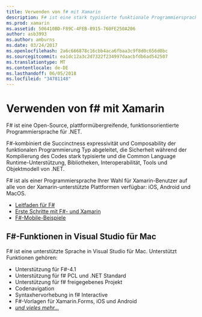 ```yaml
---
title: Verwenden von f# mit Xamarin
description: F# ist eine stark typisierte funktionale Programmiersprache, die für die Ausführung auf .NET entwickelt wurde. Dieses Dokument enthält eine allgemeine Übersicht über seine Funktionen und Links zu Beispielen, die mit f# erstellt.
ms.prod: xamarin
ms.assetid: 506410BD-F89C-4FEB-8915-760FE250A206
author: asb3993
ms.author: amburns
ms.date: 03/24/2017
ms.openlocfilehash: 2a6c666878c16cbb4aca6fbaa3c9f8d0c656d0bc
ms.sourcegitcommit: ea1dc12a3c2d7322f234997daacbfdb6ad542507
ms.translationtype: MT
ms.contentlocale: de-DE
ms.lasthandoff: 06/05/2018
ms.locfileid: "34781148"
---
```

# <a name="using-f-with-xamarin"></a>Verwenden von f# mit Xamarin

F# ist eine Open-Source, plattformübergreifende, funktionsorientierte Programmiersprache für .NET.

F#-kombiniert die Succinctness expressivität und Composability der funktionalen Programmierung Typ abgeleitet, die Sicherheit während der Kompilierung des Codes stark typisierte und die Common Language Runtime-Unterstützung, Bibliotheken, Interoperabilität, Tools und Objektmodell von .NET.

F# ist als einer Programmiersprache Ihrer Wahl für Xamarin-Benutzer auf alle von der Xamarin-unterstützte Plattformen verfügbar: iOS, Android und MacOS.

- [Leitfaden für F#](https://docs.microsoft.com/dotnet/fsharp/)
- [Erste Schritte mit F#- und Xamarin](overview.md)
- [F#-Mobile-Beispiele](samples.md)

## <a name="f-features-in-visual-studio-for-mac"></a>F#-Funktionen in Visual Studio für Mac

F# ist eine unterstützte Sprache in Visual Studio für Mac. Unterstützt Funktionen gehören:

- Unterstützung für F#-4.1
- Unterstützung für f# PCL und .NET Standard
- Unterstützung für f# freigegebenes Projekt
- Codenavigation
- Syntaxhervorhebung in f# Interactive
- F#-Vorlagen für Xamarin.Forms, iOS und Android
- [*und vieles mehr...*](https://developer.xamarin.com/releases/studio/xamarin.studio_6.0/xamarin.studio_6.0/#F_Enhancements)
